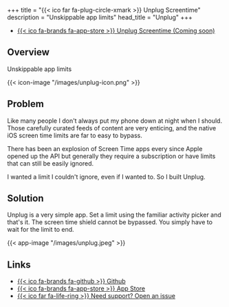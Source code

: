 +++
title = "{{< ico far fa-plug-circle-xmark >}} Unplug Screentime"
description = "Unskippable app limits"
head_title = "Unplug"
+++
- [{{< ico fa-brands fa-app-store >}} Unplug Screentime (Coming soon)](#)

## Overview 
Unskippable app limits

{{< icon-image "/images/unplug-icon.png" >}}

## Problem
Like many people I don't always put my phone down at night when I should. Those carefully curated feeds of content are very enticing, and the native iOS screen time limits are far to easy to bypass.

There has been an explosion of Screen Time apps every since Apple opened up the API but generally they require a subscription or have limits that can still be easily ignored.

I wanted a limit I couldn't ignore, even if I wanted to. So I built Unplug.

## Solution
Unplug is a very simple app. Set a limit using the familiar activity picker and that's it. The screen time shield cannot be bypassed. You simply have to wait for the limit to end.

{{< app-image "/images/unplug.jpeg" >}}

## Links

- [{{< ico fa-brands fa-github >}} Github](https://github.com/divo/ScreenTimeShield)
- [{{< ico fa-brands fa-app-store >}} App Store](#)
- [{{< ico far fa-life-ring >}} Need support? Open an issue](https://github.com/divo/ScreenTimeShield/issues)
